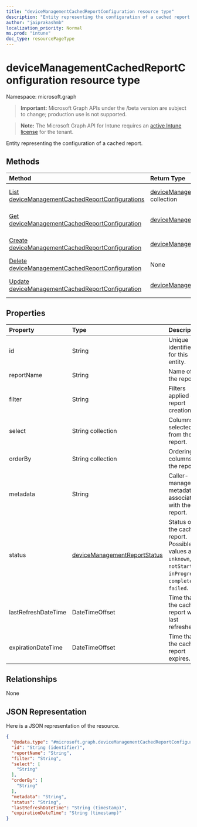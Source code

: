 ```yaml
---
title: "deviceManagementCachedReportConfiguration resource type"
description: "Entity representing the configuration of a cached report."
author: "jaiprakashmb"
localization_priority: Normal
ms.prod: "intune"
doc_type: resourcePageType
---
```


# deviceManagementCachedReportConfiguration resource type

Namespace: microsoft.graph

> **Important:** Microsoft Graph APIs under the /beta version are subject to change; production use is not supported.

> **Note:** The Microsoft Graph API for Intune requires an [active Intune license](https://go.microsoft.com/fwlink/?linkid=839381) for the tenant.

Entity representing the configuration of a cached report.

## Methods
|Method|Return Type|Description|
|:---|:---|:---|
|[List deviceManagementCachedReportConfigurations](../api/intune-reporting-devicemanagementcachedreportconfiguration-list.md)|[deviceManagementCachedReportConfiguration](../resources/intune-reporting-devicemanagementcachedreportconfiguration.md) collection|List properties and relationships of the [deviceManagementCachedReportConfiguration](../resources/intune-reporting-devicemanagementcachedreportconfiguration.md) objects.|
|[Get deviceManagementCachedReportConfiguration](../api/intune-reporting-devicemanagementcachedreportconfiguration-get.md)|[deviceManagementCachedReportConfiguration](../resources/intune-reporting-devicemanagementcachedreportconfiguration.md)|Read properties and relationships of the [deviceManagementCachedReportConfiguration](../resources/intune-reporting-devicemanagementcachedreportconfiguration.md) object.|
|[Create deviceManagementCachedReportConfiguration](../api/intune-reporting-devicemanagementcachedreportconfiguration-create.md)|[deviceManagementCachedReportConfiguration](../resources/intune-reporting-devicemanagementcachedreportconfiguration.md)|Create a new [deviceManagementCachedReportConfiguration](../resources/intune-reporting-devicemanagementcachedreportconfiguration.md) object.|
|[Delete deviceManagementCachedReportConfiguration](../api/intune-reporting-devicemanagementcachedreportconfiguration-delete.md)|None|Deletes a [deviceManagementCachedReportConfiguration](../resources/intune-reporting-devicemanagementcachedreportconfiguration.md).|
|[Update deviceManagementCachedReportConfiguration](../api/intune-reporting-devicemanagementcachedreportconfiguration-update.md)|[deviceManagementCachedReportConfiguration](../resources/intune-reporting-devicemanagementcachedreportconfiguration.md)|Update the properties of a [deviceManagementCachedReportConfiguration](../resources/intune-reporting-devicemanagementcachedreportconfiguration.md) object.|

## Properties
|Property|Type|Description|
|:---|:---|:---|
|id|String|Unique identifier for this entity.|
|reportName|String|Name of the report.|
|filter|String|Filters applied on report creation.|
|select|String collection|Columns selected from the report.|
|orderBy|String collection|Ordering of columns in the report.|
|metadata|String|Caller-managed metadata associated with the report.|
|status|[deviceManagementReportStatus](../resources/intune-reporting-devicemanagementreportstatus.md)|Status of the cached report. Possible values are: `unknown`, `notStarted`, `inProgress`, `completed`, `failed`.|
|lastRefreshDateTime|DateTimeOffset|Time that the cached report was last refreshed.|
|expirationDateTime|DateTimeOffset|Time that the cached report expires.|

## Relationships
None

## JSON Representation
Here is a JSON representation of the resource.
<!-- {
  "blockType": "resource",
  "keyProperty": "id",
  "@odata.type": "microsoft.graph.deviceManagementCachedReportConfiguration"
}
-->
``` json
{
  "@odata.type": "#microsoft.graph.deviceManagementCachedReportConfiguration",
  "id": "String (identifier)",
  "reportName": "String",
  "filter": "String",
  "select": [
    "String"
  ],
  "orderBy": [
    "String"
  ],
  "metadata": "String",
  "status": "String",
  "lastRefreshDateTime": "String (timestamp)",
  "expirationDateTime": "String (timestamp)"
}
```
